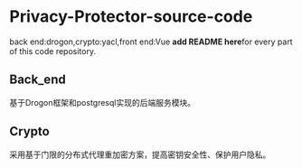 # Privacy-Protector-source-code
back end:drogon,crypto:yacl,front end:Vue
**add README here**for every part of this code repository.
## Back_end
基于Drogon框架和postgresql实现的后端服务模块。
## Crypto
采用基于门限的分布式代理重加密方案，提高密钥安全性、保护用户隐私。
